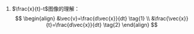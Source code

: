 1. $\frac{x}{t}-t$图像的理解：
$$
\begin{align}
&\vec{v}=\frac{d\vec{x}}{dt} \tag{1} \\
&\frac{\vec{x}}{t}=\frac{d\vec{x}}{dt} \tag{2}
\end{align}
$$